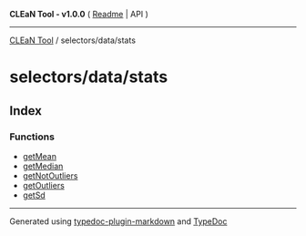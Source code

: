 **CLEaN Tool - v1.0.0** ( [Readme](../../../README.md) \| API )

***

[CLEaN Tool](../../../modules.md) / selectors/data/stats

# selectors/data/stats

## Index

### Functions

- [getMean](functions/getMean.md)
- [getMedian](functions/getMedian.md)
- [getNotOutliers](functions/getNotOutliers.md)
- [getOutliers](functions/getOutliers.md)
- [getSd](functions/getSd.md)

***

Generated using [typedoc-plugin-markdown](https://www.npmjs.com/package/typedoc-plugin-markdown) and [TypeDoc](https://typedoc.org/)
